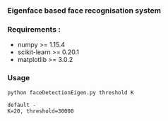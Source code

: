 
### Eigenface based face recognisation system



### Requirements :
* numpy >= 1.15.4
* scikit-learn >= 0.20.1
* matplotlib >= 3.0.2


### Usage
```
python faceDetectionEigen.py threshold K
```
```
default -
K=20, threshold=30000

```


